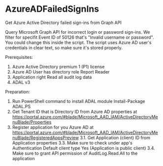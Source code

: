 # AzureADFailedSignIns
Get Azure Active Directory failed sign-ins from Graph API

Query Microsoft Graph API for incorrect login or password sign-ins. We filter for specifit Event ID of 50126 that's "Invalid username or password". You could change this inside the script. The script uses Azure AD user's credentials in clear text, so make sure it's stored properly.

Prerequisites:
1. Azure Active Directory premium 1 (P1) license
2. Azure AD User has directory role Report Reader
3. Application right Read all audit log data
4. ADAL v3 

Preparation:
1. Run PowerShell command to install ADAL module
Install-Package ADAL.PS
2. Get Tenant ID that is Directory ID from Azure AD properties at https://portal.azure.com/#blade/Microsoft_AAD_IAM/ActiveDirectoryMenuBlade/Properties
3. Register application for you Azure AD at https://portal.azure.com/#blade/Microsoft_AAD_IAM/ActiveDirectoryMenuBlade/RegisteredAppsPreview
3.1. Get Application (client) ID from Application properties
3.3. Make sure to check under app's Authentication Default client type Yes (Application is public client)
3.4. Make sure to grant API permission of AuditLog.Read.All to the application 
 
